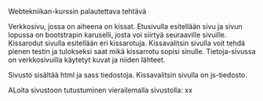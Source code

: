 Webtekniikan-kurssin palautettava tehtävä

Verkkosivu, jossa on aiheena on kissat. Etusivulla esitellään sivu ja sivun lopussa on bootstrapin karuselli, josta voi siirtyä seuraaville sivuille. 
Kissarodut sivulla esitellään eri kissarotuja.
Kissavalitsin sivulla voit tehdä pienen testin ja tulokseksi saat mikä kissarrotu sopisi sinulle. Tietoja-sivussa on verkkosivuilla käytetyt kuvat ja niiden lähteet.

Sivusto sisältää html ja sass tiedostoja. Kissavalitsin sivulla on js-tiedosto. 

ALoita sivustoon tutustuminen vierailemalla sivustolla: xx
